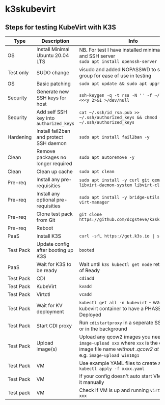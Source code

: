 # k3skubevirt

## Steps for testing KubeVirt with K3S

| Type       | Description                                    | Info |
| ---------- | ---------------------------------------------- | ---------------------------------------------------------------------------------------- |
| OS         | Install Minimal Ubuntu 20.04 LTS               | NB. For test I have installed minimal Desktop and SSH server<br>`sudo apt install openssh-server` |
| Test only  | SUDO change                                    | visudo and added NOPASSWD to sudo'ers group for ease of use in testing |
| OS         | Basic patching                                 | `sudo apt update && sudo apt upgrade -y` |
| Security   | Generate new SSH keys for host                 | `ssh-keygen -q -t rsa -N '' -f ~/.ssh/id_rsa <<<y 2>&1 >/dev/null` |
| Security   | Add self SSH key into `authorized_keys`        | `cat ~/.ssh/id_rsa.pub >> ~/.ssh/authorized_keys && chmod 600 ~/.ssh/authorized_keys` |
| Hardening  | Install fail2ban and protect SSH daemon        | `sudo apt install fail2ban -y` |
| Clean      | Remove packages no longer required             | `sudo apt autoremove -y` |
| Clean      | Clean up cache                                 | `sudo apt clean` |
| Pre-req    | Install any pre-requisities                    | `sudo apt install -y curl git qemu-kvm libvirt-daemon-system libvirt-clients` |
| Pre-req    | Install any optional pre-requisities           | `sudo apt install -y bridge-utils virtinst virt-manager` |
| Pre-req    | Clone test pack from Git                       | `git clone https://github.com/dcgsteve/k3skubevirt.git`
| Pre-req    | Reboot                                         | |
| PaaS       | Install K3S                                    | `curl -sfL https://get.k3s.io \| sh -` |
| Test Pack  | Update config after booting up K3S             | `booted` |
| PaaS       | Wait for K3S to be ready                       | Wait until `k3s kubectl get node` returns Status of Ready |
| Test Pack  | CDI                                            | `cdiadd` |
| Test Pack  | KubeVirt                                       | `kvadd` |
| Test Pack  | Virtctl                                        | `vcadd` |
| Test Pack  | Wait for KV deployment                         | `kubectl get all -n kubevirt` - wait for main kubevirt container to have a PHASE of Deployed|
| Test Pack  | Start CDI proxy                                | Run `cdistartproxy` in a seperate SSH session or in the background |
| Test Pack  | Upload image(s)                                | Upload any qcow2 images you need using `image-upload xxx` where `xxx` is the qcow2 image file name *without .qcow2 at the end*, e.g. `image-upload win10g1` |
| Test Pack  | VM | Use example YAML files to create a VM with `kubectl apply -f xxxx.yaml` |
| Test Pack  | VM | If your config doesn't auto start VM then start it manually | `virtctl start xxx` |
| Test pack  | VM | Check if VM is up and running `virtctl vnc xxx` | 
